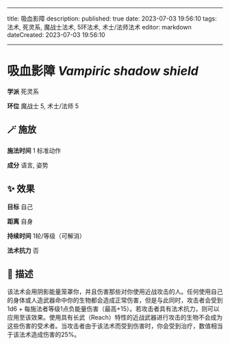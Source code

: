 
---
title: 吸血影障
description: 
published: true
date: 2023-07-03 19:56:10
tags: 法术, 死灵系, 魔战士法术, 5环法术, 术士/法师法术
editor: markdown
dateCreated: 2023-07-03 19:56:10

---

# **吸血影障** *Vampiric shadow shield*

**学派** 死灵系 

**环位** 魔战士 5, 术士/法师 5

## 🪄 施放

**施法时间** 1 标准动作

**成分** 语言, 姿势

## ✨ 效果 

**目标** 自己 

**距离** 自身  

**持续时间** 1轮/等级（可解消） 

**法术抗力** 否

## 📖 描述

该法术会用阴影能量笼罩你，并且伤害那些对你使用近战攻击的人。任何使用自己的身体或人造武器命中你的生物都会造成正常伤害，但是与此同时，攻击者会受到1d6 + 每施法者等级1点负能量伤害（最高+15）。若攻击者具有法术抗力，则可以应用至该效果。使用具有长武（Reach）特性的近战武器进行攻击的生物不会成为这些伤害的受术者。当攻击者由于该法术而受到伤害时，你会受到治疗，数值相当于该法术造成伤害的25%。
    